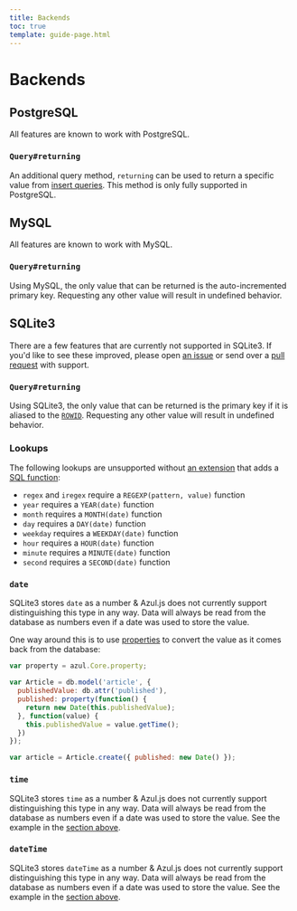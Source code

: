```yaml
---
title: Backends
toc: true
template: guide-page.html
---
```


# Backends

## PostgreSQL

All features are known to work with PostgreSQL.

### `Query#returning`

An additional query method, `returning` can be used to return a specific value
from [insert queries][azul-queries#insert]. This method is only fully supported
in PostgreSQL.

## MySQL

All features are known to work with MySQL.

### `Query#returning`

Using MySQL, the only value that can be returned is the auto-incremented
primary key. Requesting any other value will result in undefined behavior.

## SQLite3

There are a few features that are currently not supported in SQLite3. If you'd
like to see these improved, please open [an issue][azul-issues] or send over a
[pull request][azul-pulls] with support.

### `Query#returning`

Using SQLite3, the only value that can be returned is the primary key if it is
aliased to the [`ROWID`][sqlite-autoinc]. Requesting any other value will
result in undefined behavior.

### Lookups

The following lookups are unsupported without
[an extension][node-sqlite-extension] that adds a
[SQL function][sqlite-functions]:

- `regex` and `iregex` require a `REGEXP(pattern, value)` function
- `year` requires a `YEAR(date)` function
- `month` requires a `MONTH(date)` function
- `day` requires a `DAY(date)` function
- `weekday` requires a `WEEKDAY(date)` function
- `hour` requires a `HOUR(date)` function
- `minute` requires a `MINUTE(date)` function
- `second` requires a `SECOND(date)` function

### `date`

SQLite3 stores `date` as a number &amp; Azul.js does not currently support
distinguishing this type in any way. Data will always be read from the database
as numbers even if a date was used to store the value.

One way around this is to use [properties][azul-core#properties] to convert
the value as it comes back from the database:

```js
var property = azul.Core.property;

var Article = db.model('article', {
  publishedValue: db.attr('published'),
  published: property(function() {
    return new Date(this.publishedValue);
  }, function(value) {
    this.publishedValue = value.getTime();
  })
});

var article = Article.create({ published: new Date() });
```

### `time`

SQLite3 stores `time` as a number &amp; Azul.js does not currently support
distinguishing this type in any way. Data will always be read from the database
as numbers even if a date was used to store the value. See the example in the
[section above](#sqlite3--date-).

### `dateTime`

SQLite3 stores `dateTime` as a number &amp; Azul.js does not currently support
distinguishing this type in any way. Data will always be read from the database
as numbers even if a date was used to store the value. See the example in the
[section above](#sqlite3--date-).


[azul-issues]: https://github.com/wbyoung/azul/issues
[azul-pulls]: https://github.com/wbyoung/azul/pulls
[azul-core#properties]: /guides/core/#objects-extending-classes-properties
[azul-queries#insert]: /guides/queries/#data-queries-insert
[sqlite-autoinc]: https://www.sqlite.org/autoinc.html
[sqlite-functions]: https://www.sqlite.org/c3ref/create_function.html
[node-sqlite-extension]: https://github.com/mapbox/node-sqlite3/wiki/Extensions
